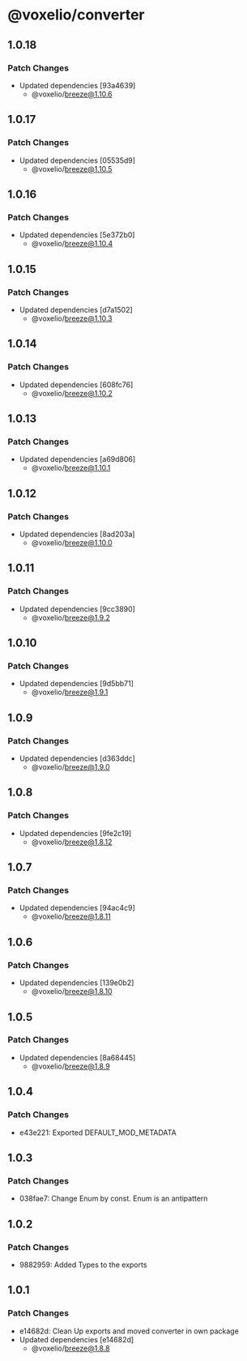 # @voxelio/converter

## 1.0.18

### Patch Changes

- Updated dependencies [93a4639]
  - @voxelio/breeze@1.10.6

## 1.0.17

### Patch Changes

- Updated dependencies [05535d9]
  - @voxelio/breeze@1.10.5

## 1.0.16

### Patch Changes

- Updated dependencies [5e372b0]
  - @voxelio/breeze@1.10.4

## 1.0.15

### Patch Changes

- Updated dependencies [d7a1502]
  - @voxelio/breeze@1.10.3

## 1.0.14

### Patch Changes

- Updated dependencies [608fc76]
  - @voxelio/breeze@1.10.2

## 1.0.13

### Patch Changes

- Updated dependencies [a69d806]
  - @voxelio/breeze@1.10.1

## 1.0.12

### Patch Changes

- Updated dependencies [8ad203a]
  - @voxelio/breeze@1.10.0

## 1.0.11

### Patch Changes

- Updated dependencies [9cc3890]
  - @voxelio/breeze@1.9.2

## 1.0.10

### Patch Changes

- Updated dependencies [9d5bb71]
  - @voxelio/breeze@1.9.1

## 1.0.9

### Patch Changes

- Updated dependencies [d363ddc]
  - @voxelio/breeze@1.9.0

## 1.0.8

### Patch Changes

- Updated dependencies [9fe2c19]
  - @voxelio/breeze@1.8.12

## 1.0.7

### Patch Changes

- Updated dependencies [94ac4c9]
  - @voxelio/breeze@1.8.11

## 1.0.6

### Patch Changes

- Updated dependencies [139e0b2]
  - @voxelio/breeze@1.8.10

## 1.0.5

### Patch Changes

- Updated dependencies [8a68445]
  - @voxelio/breeze@1.8.9

## 1.0.4

### Patch Changes

- e43e221: Exported DEFAULT_MOD_METADATA

## 1.0.3

### Patch Changes

- 038fae7: Change Enum by const. Enum is an antipattern

## 1.0.2

### Patch Changes

- 9882959: Added Types to the exports

## 1.0.1

### Patch Changes

- e14682d: Clean Up exports and moved converter in own package
- Updated dependencies [e14682d]
  - @voxelio/breeze@1.8.8

